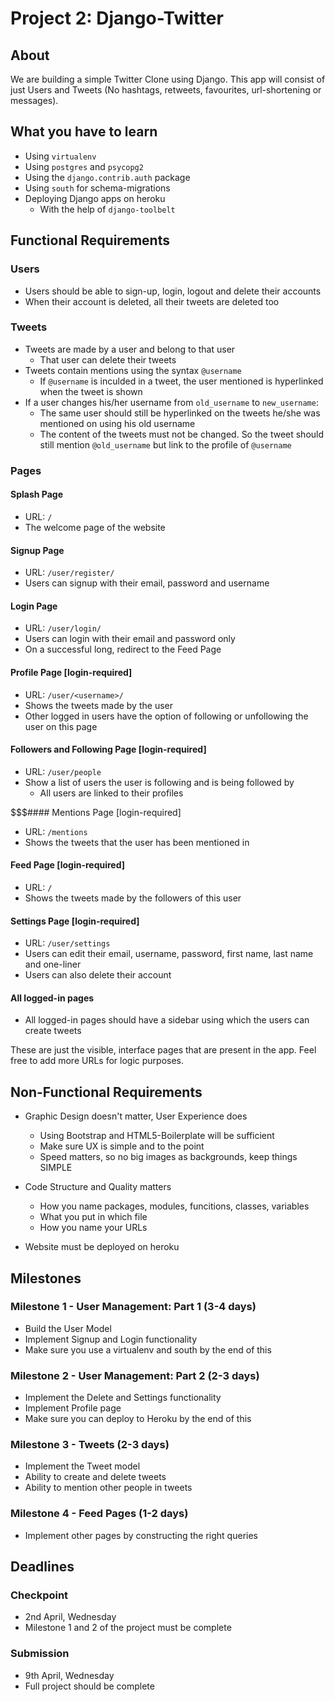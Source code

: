 # Project 2: Django-Twitter

## About
We are building a simple Twitter Clone using Django. This app will consist of just Users and Tweets (No hashtags, retweets, favourites, url-shortening or messages).

## What you have to learn

- Using `virtualenv`
- Using `postgres` and `psycopg2`
- Using the `django.contrib.auth` package
- Using `south` for schema-migrations
- Deploying Django apps on heroku
    + With the help of `django-toolbelt`

## Functional Requirements

### Users
- Users should be able to sign-up, login, logout and delete their accounts
- When their account is deleted, all their tweets are deleted too

### Tweets
- Tweets are made by a user and belong to that user
    + That user can delete their tweets
- Tweets contain mentions using the syntax `@username`
    + If `@username` is inculded in a tweet, the user mentioned is hyperlinked when the tweet is shown
- If a user changes his/her username from `old_username` to `new_username`:
    + The same user should still be hyperlinked on the tweets he/she was mentioned on using his old username
    + The content of the tweets must not be changed. So the tweet should still mention `@old_username` but link to the profile of `@username`

### Pages

#### Splash Page

- URL: `/`
- The welcome page of the website

#### Signup Page

- URL: `/user/register/`
- Users can signup with their email, password and username

#### Login Page

- URL: `/user/login/`
- Users can login with their email and password only
- On a successful long, redirect to the Feed Page

#### Profile Page [login-required]

- URL: `/user/<username>/`
- Shows the tweets made by the user
- Other logged in users have the option of following or unfollowing the user on this page

#### Followers and Following Page [login-required]

- URL: `/user/people`
- Show a list of users the user is following and is being followed by
    + All users are linked to their profiles

$$$#### Mentions Page [login-required]

- URL: `/mentions`
- Shows the tweets that the user has been mentioned in

#### Feed Page [login-required]

- URL: `/`
- Shows the tweets made by the followers of this user

#### Settings Page [login-required]

- URL: `/user/settings`
- Users can edit their email, username, password, first name, last name and one-liner
- Users can also delete their account

#### All logged-in pages

- All logged-in pages should have a sidebar using which the users can create tweets

These are just the visible, interface pages that are present in the app. 
Feel free to add more URLs for logic purposes.

## Non-Functional Requirements

- Graphic Design doesn't matter, User Experience does
    + Using Bootstrap and HTML5-Boilerplate will be sufficient  
    + Make sure UX is simple and to the point
    + Speed matters, so no big images as backgrounds, keep things SIMPLE

- Code Structure and Quality matters
    + How you name packages, modules, funcitions, classes, variables
    + What you put in which file
    + How you name your URLs

- Website must be deployed on heroku

## Milestones

### Milestone 1 - User Management: Part 1 (3-4 days)
- Build the User Model
- Implement Signup and Login functionality
- Make sure you use a virtualenv and south by the end of this

### Milestone 2 - User Management: Part 2 (2-3 days)
- Implement the Delete and Settings functionality
- Implement Profile page
- Make sure you can deploy to Heroku by the end of this

### Milestone 3 - Tweets (2-3 days) 
- Implement the Tweet model
- Ability to create and delete tweets
- Ability to mention other people in tweets

### Milestone 4 - Feed Pages (1-2 days)
- Implement other pages by constructing the right queries

## Deadlines

### Checkpoint
- 2nd April, Wednesday
- Milestone 1 and 2 of the project must be complete

### Submission
- 9th April, Wednesday
- Full project should be complete